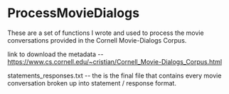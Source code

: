 # ProcessMovieDialogs
These are a set of functions I wrote and used to process the movie conversations provided in the Cornell Movie-Dialogs Corpus. 

link to download the metadata -- https://www.cs.cornell.edu/~cristian/Cornell_Movie-Dialogs_Corpus.html

statements_responses.txt -- the is the final file that contains every movie conversation broken up into statement / response format.
